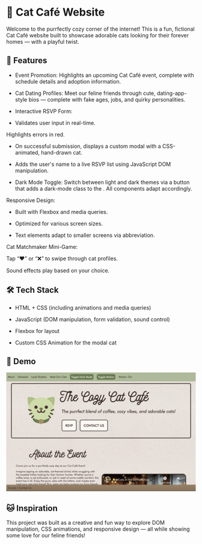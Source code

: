 # 🐾 Cat Café Website

Welcome to the purrfectly cozy corner of the internet! This is a fun, fictional Cat Café website built to showcase adorable cats looking for their forever homes — with a playful twist.

## 🌟 Features
* Event Promotion: Highlights an upcoming Cat Café event, complete with schedule details and adoption information.

* Cat Dating Profiles: Meet our feline friends through cute, dating-app-style bios — complete with fake ages, jobs, and quirky personalities.

* Interactive RSVP Form:

* Validates user input in real-time.

Highlights errors in red.

* On successful submission, displays a custom modal with a CSS-animated, hand-drawn cat.

* Adds the user's name to a live RSVP list using JavaScript DOM manipulation.

* Dark Mode Toggle: Switch between light and dark themes via a button that adds a dark-mode class to the <body>. All components adapt accordingly.

Responsive Design:

* Built with Flexbox and media queries.

* Optimized for various screen sizes.

* Text elements adapt to smaller screens via abbreviation.

Cat Matchmaker Mini-Game:

Tap “❤️” or “❌” to swipe through cat profiles.

Sound effects play based on your choice.

## 🛠️ Tech Stack
* HTML + CSS (including animations and media queries)

* JavaScript (DOM manipulation, form validation, sound control)

* Flexbox for layout

* Custom CSS Animation for the modal cat

## 📸 Demo
![My Website](https://github.com/Ameya-P/CatCafe/blob/90c22c54296154b4cbe136a3986a9d397a80e9ec/img/demo.png)

## 🐱 Inspiration
This project was built as a creative and fun way to explore DOM manipulation, CSS animations, and responsive design — all while showing some love for our feline friends!
